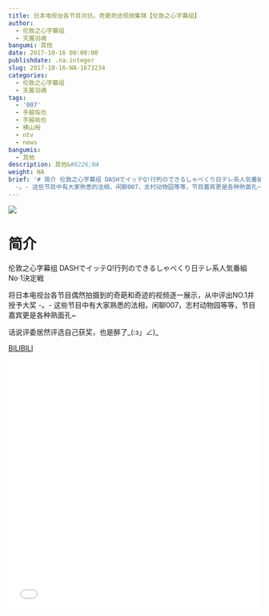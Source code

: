 ```yaml
---
title: 日本电视台各节目对抗，奇葩奇迹视频集锦【伦敦之心字幕组】
author:
  - 伦敦之心字幕组
  - 天翼羽魂
bangumi: 其他
date: 2017-10-16 00:00:00
publishdate: .na.integer
slug: 2017-10-16-NA-1673234
categories:
  - 伦敦之心字幕组
  - 天翼羽魂
tags:
  - '007'
  - 手越佑也
  - 手越祐也
  - 横山裕
  - ntv
  - news
bangumis:
  - 其他
description: 其他&#8226;NA
weight: NA
brief: '# 简介 伦敦之心字幕组 DASHでイッテQ!行列のできるしゃべくり日テレ系人気番組No·1決定戦 将日本电视台各节目偶然拍摄到的奇葩和奇迹的视频逐一展示，从中评出NO.1并授予大奖
  -。- 这些节目中有大家熟悉的法相，闲聊007，志村动物园等等，节目嘉宾更是各种熟面孔~ 话说评委居然评选自己获奖，也是醉了_(:з」∠)_'
---
```


![](https://i.imgur.com/GxnuKHN.jpg)

# 简介  
伦敦之心字幕组 DASHでイッテQ!行列のできるしゃべくり日テレ系人気番組No·1決定戦


将日本电视台各节目偶然拍摄到的奇葩和奇迹的视频逐一展示，从中评出NO.1并授予大奖 -。- 这些节目中有大家熟悉的法相，闲聊007，志村动物园等等，节目嘉宾更是各种熟面孔~


话说评委居然评选自己获奖，也是醉了_(:з」∠)_

  [BILIBILI](https://www.bilibili.com/video/av1673234/)


<div class="vcontainer">  <iframe class='video' src="//www.bilibili.com/blackboard/player.html?aid=1673234" width="100%" height="500" frameborder="0" allowfullscreen="allowfullscreen"></iframe></div>
